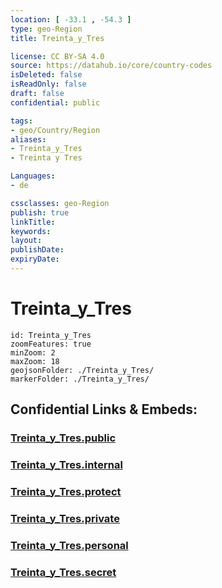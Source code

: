 ```yaml
---
location: [ -33.1 , -54.3 ] 
type: geo-Region
title: Treinta_y_Tres

license: CC BY-SA 4.0
source: https://datahub.io/core/country-codes
isDeleted: false
isReadOnly: false
draft: false
confidential: public

tags:
- geo/Country/Region
aliases:
- Treinta_y_Tres
- Treinta y Tres

Languages:
- de

cssclasses: geo-Region
publish: true
linkTitle: 
keywords: 
layout: 
publishDate: 
expiryDate: 
---
```


# Treinta_y_Tres

```leaflet
id: Treinta_y_Tres
zoomFeatures: true 
minZoom: 2 
maxZoom: 18
geojsonFolder: ./Treinta_y_Tres/
markerFolder: ./Treinta_y_Tres/
```


## Confidential Links & Embeds: 

### [Treinta_y_Tres.public](/_public/\Earth\Continent\America~South\Uruguay\departments~UruguayTreinta_y_Tres.public.md) 

### [Treinta_y_Tres.internal](/_internal/\Earth\Continent\America~South\Uruguay\departments~UruguayTreinta_y_Tres.internal.md) 

### [Treinta_y_Tres.protect](/_protect/\Earth\Continent\America~South\Uruguay\departments~UruguayTreinta_y_Tres.protect.md) 

### [Treinta_y_Tres.private](/_private/\Earth\Continent\America~South\Uruguay\departments~UruguayTreinta_y_Tres.private.md) 

### [Treinta_y_Tres.personal](/_personal/\Earth\Continent\America~South\Uruguay\departments~UruguayTreinta_y_Tres.personal.md) 

### [Treinta_y_Tres.secret](/_secret/\Earth\Continent\America~South\Uruguay\departments~UruguayTreinta_y_Tres.secret.md)


